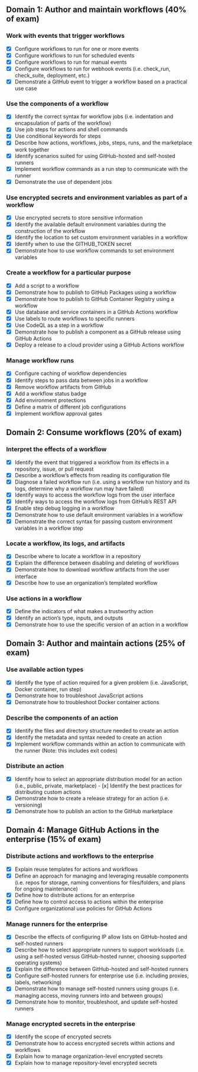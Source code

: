 ## Domain 1: Author and maintain workflows  (40% of exam)

### Work with events that trigger workflows
- [x] Configure workflows to run for one or more events
- [x] Configure workflows to run for scheduled events
- [x] Configure workflows to run for manual events
- [x] Configure workflows to run for webhook events (i.e. check_run, check_suite, deployment, etc.)
- [x] Demonstrate a GitHub event to trigger a workflow based on a practical use case
### Use the components of a workflow
- [x] Identify the correct syntax for workflow jobs (i.e. indentation and encapsulation of parts of the workflow)
- [x] Use job steps for actions and shell commands
- [x] Use conditional keywords for steps
- [x] Describe how actions, workflows, jobs, steps, runs, and the marketplace work together
- [x] Identify scenarios suited for using GitHub-hosted and self-hosted runners
- [x] Implement workflow commands as a run step to communicate with the runner
- [x] Demonstrate the use of dependent jobs
### Use encrypted secrets and environment variables as part of a workflow
- [x] Use encrypted secrets to store sensitive information
- [x] Identify the available default environment variables during the construction of the workflow
- [x] Identify the location to set custom environment variables in a workflow
- [x] Identify when to use the GITHUB_TOKEN secret
- [x] Demonstrate how to use workflow commands to set environment variables
### Create a workflow for a particular purpose
- [x] Add a script to a workflow
- [x] Demonstrate how to publish to GitHub Packages using a workflow
- [x] Demonstrate how to publish to GitHub Container Registry using a workflow
- [x] Use database and service containers in a GitHub Actions workflow
- [x] Use labels to route workflows to specific runners
- [x] Use CodeQL as a step in a workflow
- [x] Demonstrate how to publish a component as a GitHub release using GitHub Actions
- [x] Deploy a release to a cloud provider using a GitHub Actions workflow
### Manage workflow runs
- [x] Configure caching of workflow dependencies
- [x] Identify steps to pass data between jobs in a workflow
- [x] Remove workflow artifacts from GitHub
- [x] Add a workflow status badge
- [x] Add environment protections
- [x] Define a matrix of different job configurations
- [x] Implement workflow approval gates

## Domain 2: Consume workflows (20% of exam)
### Interpret the effects of a workflow
- [x] Identify the event that triggered a workflow from its effects in a repository, issue, or pull request
- [x] Describe a workflow’s effects from reading its configuration file
- [x] Diagnose a failed workflow run (i.e. using a workflow run history and its logs, determine why a workflow run may have failed)
- [x] Identify ways to access the workflow logs from the user interface
- [x] Identify ways to access the workflow logs from GitHub’s REST API
- [x] Enable step debug logging in a workflow
- [x] Demonstrate how to use default environment variables in a workflow
- [x] Demonstrate the correct syntax for passing custom environment variables in a workflow step
### Locate a workflow, its logs, and artifacts
- [x] Describe where to locate a workflow in a repository
- [x] Explain the difference between disabling and deleting of workflows
- [x] Demonstrate how to download workflow artifacts from the user interface
- [x] Describe how to use an organization’s templated workflow
### Use actions in a workflow
- [x] Define the indicators of what makes a trustworthy action
- [x] Identify an action’s type, inputs, and outputs
- [x] Demonstrate how to use the specific version of an action in a workflow
## Domain 3: Author and maintain actions (25% of exam)
### Use available action types
- [x] Identify the type of action required for a given problem (i.e. JavaScript, Docker container, run step)
- [x] Demonstrate how to troubleshoot JavaScript actions
- [x] Demonstrate how to troubleshoot Docker container actions
### Describe the components of an action
- [x] Identify the files and directory structure needed to create an action
- [x] Identify the metadata and syntax needed to create an action
- [x] Implement workflow commands within an action to communicate with the runner (Note: this includes exit codes)
### Distribute an action
- [x] Identify how to select an appropriate distribution model for an action (i.e., public, private, marketplace) - [x] Identify the best practices for distributing custom actions
- [x] Demonstrate how to create a release strategy for an action (i.e. versioning)
- [x] Demonstrate how to publish an action to the GitHub marketplace
## Domain 4: Manage GitHub Actions in the enterprise (15% of exam)
### Distribute actions and workflows to the enterprise
- [x] Explain reuse templates for actions and workflows
- [x] Define an approach for managing and leveraging reusable components (i.e. repos for storage, naming conventions for files/folders, and plans for ongoing maintenance)
- [x] Define how to distribute actions for an enterprise
- [x] Define how to control access to actions within the enterprise
- [x] Configure organizational use policies for GitHub Actions
### Manage runners for the enterprise
- [x] Describe the effects of configuring IP allow lists on GitHub-hosted and self-hosted runners
- [x] Describe how to select appropriate runners to support workloads (i.e. using a self-hosted versus GitHub-hosted runner, choosing supported operating systems)
- [x] Explain the difference between GitHub-hosted and self-hosted runners
- [x] Configure self-hosted runners for enterprise use (i.e. including proxies, labels, networking)
- [x] Demonstrate how to manage self-hosted runners using groups (i.e. managing access, moving runners into and between groups)
- [x] Demonstrate how to monitor, troubleshoot, and update self-hosted runners
### Manage encrypted secrets in the enterprise
- [x] Identify the scope of encrypted secrets
- [x] Demonstrate how to access encrypted secrets within actions and workflows
- [x] Explain how to manage organization-level encrypted secrets
- [x] Explain how to manage repository-level encrypted secrets
